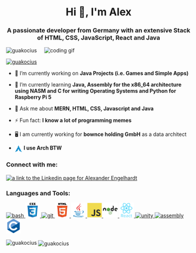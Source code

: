 <h1 align="center">Hi 👋, I'm Alex</h1>
<h3 align="center">A passionate developer from Germany with an extensive Stack of HTML, CSS, JavaScript, React and Java</h3>
<img align="right" width="400" alt="coding gif" src="https://media2.giphy.com/media/v1.Y2lkPTc5MGI3NjExdmFxM2RzdWxvenA1eGY5ZXU2dWUyYjZmcmN4cTQ0MGNuZWlueHkwMCZlcD12MV9pbnRlcm5hbF9naWZfYnlfaWQmY3Q9Zw/qgQUggAC3Pfv687qPC/giphy.gif">

<p align="left"> <img src="https://komarev.com/ghpvc/?username=guakocius&label=Profile%20views&color=0e75b6&style=flat" alt="guakocius" /> </p>

<p align="left"> <a href="https://github.com/ryo-ma/github-profile-trophy"><img src="https://github-profile-trophy.vercel.app/?username=guakocius" alt="guakocius" /></a> </p>

- 🔭 I’m currently working on **Java Projects (i.e. Games and Simple Apps)**

- 🌱 I’m currently learning **Java, Assembly for the x86_64 architecture using NASM and C for writing Operating Systems and Python for Raspberry Pi 5**

- 💬 Ask me about **MERN, HTML, CSS, Javascript and Java**

- ⚡ Fun fact: **I know a lot of programming memes**

- 🖥️ I am currently working for **bownce holding GmbH** as a data architect

- <img align="center" src="https://github.com/devicons/devicon/blob/master/icons/archlinux/archlinux-original.svg" alt="arch" widht="20" height="20">  **I use Arch BTW**

<h3 align="left">Connect with me:</h3>
<p align="left">
<a href="https://linkedin.com/in/alexander-michael-engelhardt" target="blank"><img align="center" src="https://raw.githubusercontent.com/rahuldkjain/github-profile-readme-generator/master/src/images/icons/Social/linked-in-alt.svg" alt="a link to the Linkedin page for Alexander Engelhardt" height="30" width="40" /></a>
</p>

<h3 align="left">Languages and Tools:</h3>
<p align="left"> <a href="https://www.gnu.org/software/bash/" target="_blank" rel="noreferrer"> <img src="https://www.vectorlogo.zone/logos/gnu_bash/gnu_bash-icon.svg" alt="bash" width="40" height="40"/> </a><a href="https://www.w3schools.com/css/" target="_blank" rel="noreferrer"> <img src="https://raw.githubusercontent.com/devicons/devicon/master/icons/css3/css3-original-wordmark.svg" alt="css3" width="40" height="40"/> </a> <a href="https://git-scm.com/" target="_blank" rel="noreferrer"> <img src="https://www.vectorlogo.zone/logos/git-scm/git-scm-icon.svg" alt="git" width="40" height="40"/> </a> <a href="https://www.w3.org/html/" target="_blank" rel="noreferrer"> <img src="https://raw.githubusercontent.com/devicons/devicon/master/icons/html5/html5-original-wordmark.svg" alt="html5" width="40" height="40"/> </a> <a href="https://www.java.com" target="_blank" rel="noreferrer"> <img src="https://raw.githubusercontent.com/devicons/devicon/master/icons/java/java-original.svg" alt="java" width="40" height="40"/> </a> <a href="https://developer.mozilla.org/en-US/docs/Web/JavaScript" target="_blank" rel="noreferrer"> <img src="https://raw.githubusercontent.com/devicons/devicon/master/icons/javascript/javascript-original.svg" alt="javascript" width="40" height="40"/> </a> <a href="https://nodejs.org" target="_blank" rel="noreferrer"> <img src="https://raw.githubusercontent.com/devicons/devicon/master/icons/nodejs/nodejs-original-wordmark.svg" alt="nodejs" width="40" height="40"/> </a> <a href="https://www.postgresql.org" target="_blank" rel="noreferrer"><a href="https://reactjs.org/" target="_blank" rel="noreferrer"> <img src="https://raw.githubusercontent.com/devicons/devicon/master/icons/react/react-original-wordmark.svg" alt="react" width="40" height="40"/> </a> <a href="https://unity.com/" target="_blank" rel="noreferrer"> <img src="https://www.vectorlogo.zone/logos/unity3d/unity3d-icon.svg" alt="unity" width="40" height="40"/> </a> <a href="https://www.nasm.us/" target="_blank" rel="noreferrer"> <img src="https://camo.githubusercontent.com/3ecf2aa22016591e42a262ea4aaa832d59886c88013955bd47a3b8dec47913ab/68747470733a2f2f6861636b722e696f2f7475746f7269616c732f6c6561726e2d617373656d626c792d6c616e67756167652f6c6f676f2f6c6f676f2d617373656d626c792d6c616e67756167653f7665723d31363033323038363130" alt="assembly" width="40" height="40"> </a> <a href="https://www.w3schools.com/c/" target="_blank" rel="noreferrer"> <img src="https://github.com/devicons/devicon/blob/master/icons/c/c-original.svg" alt="c" width="40" height="40"> </a> </p>

<p><img align="left" src="https://github-readme-stats.vercel.app/api/top-langs?username=guakocius&show_icons=true&locale=en&layout=compact" alt="guakocius" /></p>

<p>&nbsp;<img align="center" src="https://github-readme-stats.vercel.app/api?username=guakocius&show_icons=true&locale=en" alt="guakocius" /></p>
